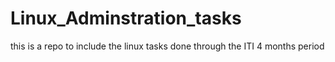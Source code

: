# Linux_Adminstration_tasks
this is a repo to include the linux tasks done through the ITI 4 months period
